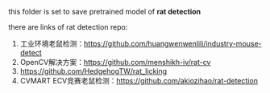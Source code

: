 this folder is set to save pretrained model of **rat detection**

there are links of rat detection repo:

1. 工业环境老鼠检测：https://github.com/huangwenwenlili/industry-mouse-detect
2. OpenCV解决方案：https://github.com/menshikh-iv/rat-cv
3. https://github.com/HedgehogTW/rat_licking
4. CVMART ECV竞赛老鼠检测：https://github.com/akiozihao/rat-detection